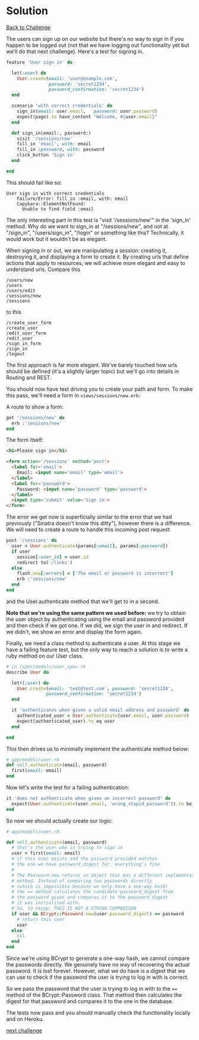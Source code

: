 # Solution

[Back to Challenge](../23_signing_in.md)

The users can sign up on our website but there's no way to sign in if you happen to be logged out (not that we have logging out functionality yet but we'll do that next challenge). Here's a test for signing in.

```ruby
feature 'User sign in' do

  let(:user) do
    User.create(email: 'user@example.com',
                password: 'secret1234',
                password_confirmation: 'secret1234')
  end

  scenario 'with correct credentials' do
    sign_in(email: user.email,   password: user.password)
    expect(page).to have_content "Welcome, #{user.email}"
  end

  def sign_in(email:, password:)
    visit '/sessions/new'
    fill_in 'email', with: email
    fill_in :password, with: password
    click_button 'Sign in'
  end

end
```

This should fail like so:

```
User sign in with correct credentials
    Failure/Error: fill_in :email, with: email
    Capybara::ElementNotFound:
      Unable to find field :email
```

The only interesting part in this test is "visit '/sessions/new'" in the 'sign_in' method.  Why do we want to sign_in at "/sessions/new", and not at "/sign_in", "/users/sign_in", "/login" or something like this? Technically, it would work but it wouldn't be as elegant.

When signing in or out, we are manipulating a session: creating it, destroying it, and displaying a form to create it. By creating urls that define actions that apply to resources, we will achieve more elegant and easy to understand urls. Compare this

```
/users/new
/users
/users/edit
/sessions/new
/sessions
```

to this

```
/create_user_form
/create_user
/edit_user_form
/edit_user
/sign_in_form
/sign_in
/logout
```

The first approach is far more elegant. We've barely touched how urls should be defined (it's a slightly larger topic) but we'll go into details in Routing and REST.

You should now have test driving you to create your path and form. To make this pass, we'll need a form in `views/sessions/new.erb`:

A route to show a form:

```ruby
get '/sessions/new' do
  erb :'sessions/new'
end
```

The form itself:

```html
<h1>Please sign in</h1>

<form action='/sessions' method='post'>
  <label for='email'>
    Email: <input name='email' type='email'>
  </label>
  <label for='password'>
    Password: <input name='password' type='password'>
  </label>
  <input type='submit' value='Sign in'>
</form>
```

The error we get now is superficially similar to the error that we had previously ("Sinatra doesn't know this ditty"), however there is a difference. We will need to create a route to handle this incoming post request:

```ruby
post '/sessions' do
  user = User.authenticate(params[:email], params[:password])
  if user
    session[:user_id] = user.id
    redirect to('/links')
  else
    flash.now[:errors] = ['The email or password is incorrect']
    erb :'sessions/new'
  end
end
```

and the User.authenticate method that we'll get to in a second.

**Note that we're using the same pattern we used before:** we try to obtain the user object by authenticating using the email and password provided and then check if we got one. If we did, we sign the user in and redirect. If we didn't, we show an error and display the form again.

Finally, we need a class method to authenticate a user. At this stage we have a failing feature test, but the only way to reach a solution is to write a ruby method on our User class.

```ruby
# in /spec/models/user_spec.rb
describe User do

  let!(:user) do
    User.create(email: 'test@test.com', password: 'secret1234',
               password_confirmation: 'secret1234')
  end

  it 'authenticates when given a valid email address and password' do
    authenticated_user = User.authenticate(user.email, user.password)
    expect(authenticated_user).to eq user
  end

end

```

This then drives us to minimally implement the authenticate method below:

```ruby
# app/models/user.rb
def self.authenticate(email, password)
  first(email: email)
end

```

Now let's write the test for a failing authentication:
```ruby
it 'does not authenticate when given an incorrect password' do
  expect(User.authenticate(user.email, 'wrong_stupid_password')).to be_nil
end
```
So now we should actually create our logic:

```ruby
# app/models/user.rb

def self.authenticate(email, password)
  # that's the user who is trying to sign in
  user = first(email: email)
  # if this user exists and the password provided matches
  # the one we have password_digest for, everything's fine
  #
  # The Password.new returns an object that has a different implementation of the equality(`==`)
  # method. Instead of comparing two passwords directly
  # (which is impossible because we only have a one-way hash)
  # the == method calculates the candidate password_digest from
  # the password given and compares it to the password_digest
  # it was initialised with.
  # So, to recap: THIS IS NOT A STRING COMPARISON
  if user && BCrypt::Password.new(user.password_digest) == password
    # return this user
    user
  else
    nil
  end
end
```

Since we're using BCrypt to generate a one-way hash, we cannot compare the passwords directly. We genuinely have no way of recovering the actual password. It is lost forever. However, what we do have is a digest that we can use to check if the password the user is trying to log in with is correct.

So we pass the password that the user is trying to log in with to the `==` method of the BCrypt::Password class. That method then calculates the digest for that password and compares it to the one in the database.

The tests now pass and you should manually check the functionality locally and on Heroku.

[next challenge](../24_signing_out.md)
